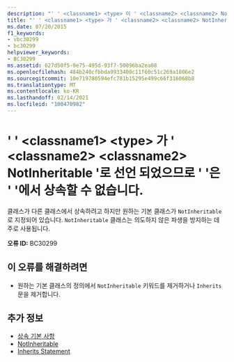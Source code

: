 ```yaml
---
description: "' ' <classname1> <type> 이 ' <classname2> <classname2> NotInheritable '로 선언 되었으므로 ' '은 ' '에서 상속할 수 없습니다 .에 대해 자세히 알아보세요."
title: "' ' <classname1> <type> 가 ' <classname2> <classname2> NotInheritable '로 선언 되었으므로 ' '은 ' '에서 상속할 수 없습니다."
ms.date: 07/20/2015
f1_keywords:
- vbc30299
- bc30299
helpviewer_keywords:
- BC30299
ms.assetid: 627d50f5-9e75-495d-93f7-50096ba2ea08
ms.openlocfilehash: 484b240cfbbda9933400c11f60c51c269a1806e2
ms.sourcegitcommit: 10e719780594efc781b15295e499c66f316068b8
ms.translationtype: MT
ms.contentlocale: ko-KR
ms.lasthandoff: 02/14/2021
ms.locfileid: "100470982"
---
```

# <a name="classname1-cannot-inherit-from-type-classname2-because-classname2-is-declared-notinheritable"></a>' ' \<classname1> \<type> 가 ' \<classname2> \<classname2> NotInheritable '로 선언 되었으므로 ' '은 ' '에서 상속할 수 없습니다.

클래스가 다른 클래스에서 상속하려고 하지만 원하는 기본 클래스가 `NotInheritable`로 지정되어 있습니다. `NotInheritable` 클래스는 의도하지 않은 파생을 방지하는 데 주로 사용됩니다.  
  
 **오류 ID:** BC30299  
  
## <a name="to-correct-this-error"></a>이 오류를 해결하려면  
  
- 원하는 기본 클래스의 정의에서 `NotInheritable` 키워드를 제거하거나 `Inherits` 문을 제거합니다.  
  
## <a name="see-also"></a>추가 정보

- [상속 기본 사항](../programming-guide/language-features/objects-and-classes/inheritance-basics.md)
- [NotInheritable](../language-reference/modifiers/notinheritable.md)
- [Inherits Statement](../language-reference/statements/inherits-statement.md)
